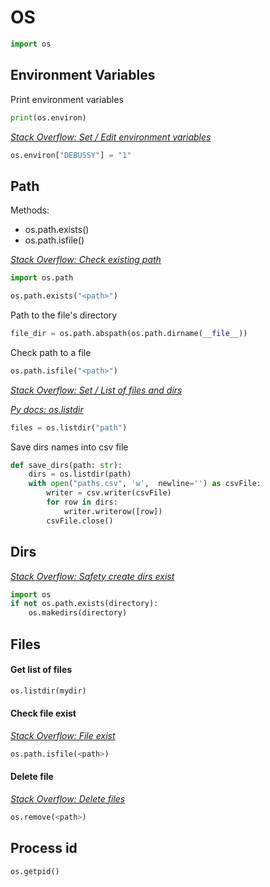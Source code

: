 # OS
```python
import os
```

## Environment Variables

Print environment variables
```python
print(os.environ)
```

[_Stack Overflow: Set / Edit environment variables_](https://stackoverflow.com/questions/5971312/how-to-set-environment-variables-in-python)
```python
os.environ["DEBUSSY"] = "1"
```

## Path

Methods:
- os.path.exists()
- os.path.isfile()

[_Stack Overflow: Check existing path_](https://stackoverflow.com/questions/82831/how-do-i-check-whether-a-file-exists-without-exceptions)
```python
import os.path

os.path.exists("<path>")
```

Path to the file's directory
```python
file_dir = os.path.abspath(os.path.dirname(__file__))
```

Check path to a file
```python
os.path.isfile("<path>")
```

[_Stack Overflow: Set / List of files and dirs_](https://stackoverflow.com/questions/3207219/how-do-i-list-all-files-of-a-directory)

[_Py docs: os.listdir_](https://docs.python.org/2/library/os.html#os.listdir)

```python
files = os.listdir("path")
```

Save dirs names into csv file

```python
def save_dirs(path: str):
    dirs = os.listdir(path)
    with open("paths.csv", 'w',  newline='') as csvFile:
        writer = csv.writer(csvFile)
        for row in dirs:
            writer.writerow([row])
        csvFile.close()
```

## Dirs

[_Stack Overflow: Safety create dirs exist_](https://stackoverflow.com/questions/273192/how-can-i-safely-create-a-nested-directory)

```python
import os
if not os.path.exists(directory):
    os.makedirs(directory)
```

## Files

#### Get list of files

```python
os.listdir(mydir)
```

#### Check file exist

[_Stack Overflow: File exist_](https://stackoverflow.com/questions/82831/how-do-i-check-whether-a-file-exists-without-exceptions)

```python
os.path.isfile(<path>) 
```

#### Delete file

[_Stack Overflow: Delete files_](https://stackoverflow.com/questions/1995373/deleting-all-files-in-a-directory-with-python)

```python
os.remove(<path>)
```

## Process id

```puthon
os.getpid()
```

<!-- """
TODO: Command In, Read command output
read from concole os.popen().read()

# TODO:
Creating Directory - https://stackoverflow.com/questions/273192/how-can-i-safely-create-a-nested-directory-in-python
""" -->

<!-- 

"""
List of files and dirs:
https://docs.python.org/2/library/os.html#os.listdir
https://stackoverflow.com/questions/3207219/how-do-i-list-all-files-of-a-directory
"""
files = os.listdir("path")


"""
https://docs.python.org/3/library/os.html#os.walk
"""
os.walk()

"""
Path
""" -->